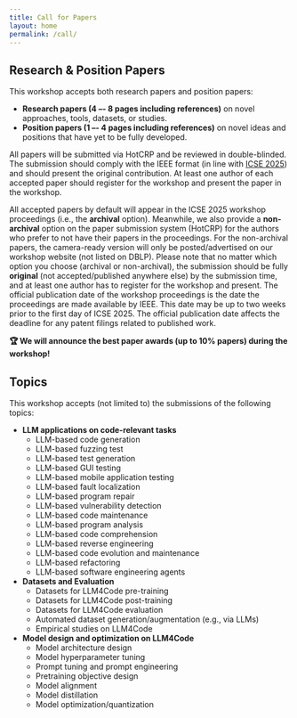 ```yaml
---
title: Call for Papers
layout: home
permalink: /call/
---
```


<!-- TBA -->

## Research & Position Papers

<!-- > *Submission Link:* [https://llm4code2024.hotcrp.com/](https://llm4code2024.hotcrp.com/) -->

This workshop accepts both research papers and position papers:

- **Research papers (4 –- 8 pages including references)** on novel approaches, tools, datasets, or studies.
- **Position papers (1 –- 4 pages including references)** on novel ideas and positions that have yet to be fully developed.

All papers will be submitted via HotCRP and be reviewed in double-blinded. The submission should comply with the IEEE format (in line with [ICSE 2025](https://conf.researchr.org/track/icse-2025/icse-2025-research-track#submission-process)) and should present the original contribution. At least one author of each accepted paper should register for the workshop and present the paper in the workshop.

All accepted papers by default will appear in the ICSE 2025 workshop proceedings (i.e., the **archival** option). Meanwhile, we also provide a **non-archival** option on the paper submission system (HotCRP) for the authors who prefer to not have their papers in the proceedings. For the non-archival papers, the camera-ready version will only be posted/advertised on our workshop website (not listed on DBLP). Please note that no matter which option you choose (archival or non-archival), the submission should be fully **original** (not accepted/published anywhere else) by the submission time, and at least one author has to register for the workshop and present. The official publication date of the workshop proceedings is the date the proceedings are made available by IEEE. This date may be up to two weeks prior to the first day of ICSE 2025. The official publication date affects the deadline for any patent filings related to published work.

**🏆 We will announce the best paper awards (up to 10% papers) during the workshop!**

## Topics

This workshop accepts (not limited to) the submissions of the following topics:

- **LLM applications on code-relevant tasks**
    - LLM-based code generation
    - LLM-based fuzzing test
    - LLM-based test generation
    - LLM-based GUI testing
    - LLM-based mobile application testing
    - LLM-based fault localization
    - LLM-based program repair
    - LLM-based vulnerability detection
    - LLM-based code maintenance
    - LLM-based program analysis
    - LLM-based code comprehension
    - LLM-based reverse engineering
    - LLM-based code evolution and maintenance
    - LLM-based refactoring
    - LLM-based software engineering agents
- **Datasets and Evaluation**
    - Datasets for LLM4Code pre-training
    - Datasets for LLM4Code post-training
    - Datasets for LLM4Code evaluation
    - Automated dataset generation/augmentation (e.g., via LLMs)
    - Empirical studies on LLM4Code
- **Model design and optimization on LLM4Code**
    - Model architecture design
    - Model hyperparameter tuning
    - Prompt tuning and prompt engineering
    - Pretraining objective design
    - Model alignment
    - Model distillation
    - Model optimization/quantization

<!-- This is the base Jekyll theme. You can find out more info about customizing your Jekyll theme, as well as basic Jekyll usage documentation at [jekyllrb.com](https://jekyllrb.com/)

You can find the source code for Minima at GitHub:
[jekyll][jekyll-organization] /
[minima](https://github.com/jekyll/minima)

You can find the source code for Jekyll at GitHub:
[jekyll][jekyll-organization] /
[jekyll](https://github.com/jekyll/jekyll)


[jekyll-organization]: https://github.com/jekyll -->

